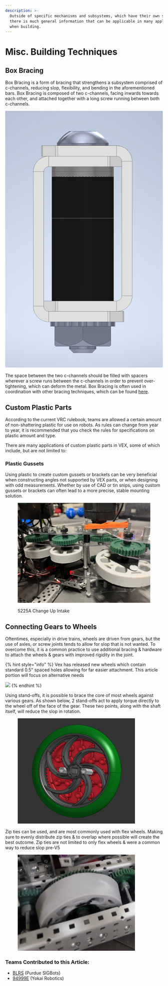 ```yaml
---
description: >-
  Outside of specific mechanisms and subsystems, which have their own section,
  there is much general information that can be applicable in many applications
  when building.
---
```


# Misc. Building Techniques

## Box Bracing

Box Bracing is a form of bracing that strengthens a subsystem comprised of c-channels, reducing slop, flexibility, and bending in the aforementioned bars. Box Bracing is composed of two c-channels, facing inwards towards each other, and attached together with a long screw running between both c-channels.

![An example of Box Bracing](<../.gitbook/assets/Boxed C-Channel.PNG>)

The space between the two c-channels should be filled with spacers wherever a screw runs between the c-channels in order to prevent over-tightening, which can deform the metal. Box Bracing is often used in coordination with other bracing techniques, which can be found [here](lifts/best-practices.md).

## Custom Plastic Parts

According to the current VRC rulebook, teams are allowed a certain amount of non-shattering plastic for use on robots. As rules can change from year to year, it is recommended that you check the rules for specifications on plastic amount and type.

There are many applications of custom plastic parts in VEX, some of which include, but are not limited to:

### Plastic Gussets

Using plastic to create custom gussets or brackets can be very beneficial when constructing angles not supported by VEX parts, or when designing with odd measurements. Whether by use of CAD or tin snips, using custom gussets or brackets can often lead to a more precise, stable mounting solution.

<figure><img src="../.gitbook/assets/87b94d42-e430-473a-a308-65423d623d7f.jpg" alt=""><figcaption><p>5225A Change Up Intake</p></figcaption></figure>

## Connecting Gears to Wheels

Oftentimes, especially in drive trains, wheels are driven from gears, but the use of axles, or screw joints tends to allow for slop that is not wanted. To overcome this, it is a common practice to use additional bracing & hardware to attach the wheels & gears with improved rigidity in the joint.&#x20;

{% hint style="info" %}
Vex has released new wheels which contain standard 0.5" spaced holes allowing for far easier attachment. This article portion will focus on alternative needs

![](https://www.vexrobotics.com/media/mageworx/optionfeatures/product/option/value/2/7/276-8107.png)
{% endhint %}

Using stand-offs, it is possible to brace the core of most wheels against various gears. As shown below, 2 stand-offs act to apply torque directly to the wheel off of the face of the gear. These two points, along with the shaft itself, will reduce the slop in rotation.

<figure><img src="../.gitbook/assets/image.png" alt="" width="375"><figcaption></figcaption></figure>

Zip ties can be used, and are most commonly used with flex wheels. Making sure to evenly distribute zip ties & to overlap where possible will create the best outcome. Zip ties are not limited to only flex wheels & were a common way to reduce slop pre-V5

<figure><img src="../.gitbook/assets/image (1).png" alt="" width="375"><figcaption></figcaption></figure>

### Teams Contributed to this Article:

* [BLRS](https://purduesigbots.com/) (Purdue SIGBots)
* [94999E](https://www.youtube.com/channel/UCp1jTU7WF3PEVukDW3qOGpA) (Yokai Robotics)

